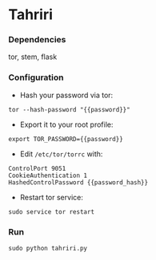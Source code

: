# Tahriri
### Dependencies
tor, stem, flask
### Configuration
- Hash your password via tor:
```
tor --hash-password "{{password}}"
```
- Export it to your root profile:
```
export TOR_PASSWORD={{password}}
```
- Edit ```/etc/tor/torrc``` with:
```
ControlPort 9051
CookieAuthentication 1
HashedControlPassword {{password_hash}}
```
- Restart tor service:
```
sudo service tor restart
```
### Run
```
sudo python tahriri.py
```
